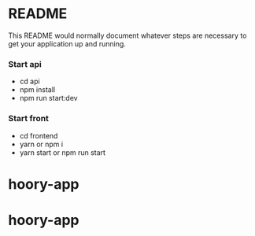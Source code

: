 # README #

This README would normally document whatever steps are necessary to get your application up and running.

### Start api ###

* cd api
* npm install
* npm run start:dev

### Start front ###

* cd frontend
* yarn or npm i
* yarn start or npm run start
# hoory-app
# hoory-app
